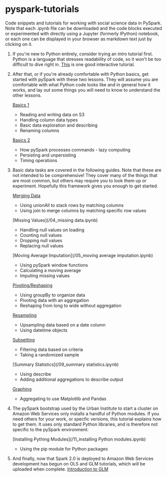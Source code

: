 # pyspark-tutorials
Code snippets and tutorials for working with social science data in PySpark.
Note that each .ipynb file can be downloaded and the code blocks executed or
experimented with directly using a Jupyter (formerly IPython) notebook, or
each one can be displayed in your browser as markdown text just by clicking on
it.

1. If you're new to Python entirely, consider trying an intro tutorial first. 
Python is a language that stresses readability of code, so it won't be too
difficult to dive right in.  [This](http://www.learnpython.org/en/Hello%2C_World%21 "Interactive Python Tutorial") is one good interactive tutorial.


2. After that, or if you're already comfortable with Python basics, get started
with pySpark with these two lessons.  They will assume you are comfortable with 
what Python code looks like and in general how it works, and lay out some things 
you will need to know to understand the other lessons.

   [Basics 1](/01_pyspark-basics-1.ipynb)
      * Reading and writing data on S3
      * Handling column data types
      * Basic data exploration and describing
      * Renaming columns
      
   [Basics 2](/02_pyspark-basics-2.ipynb)
      * How pySpark processes commands - lazy computing
      * Persisting and unpersisting
      * Timing operations

3. Basic data tasks are covered in the following guides.  Note that these are not
intended to be comprehensive!  They cover many of the things that are most
common, but others may require you to look them up or experiment.  Hopefully this 
framework gives you enough to get started.

   [Merging Data](/03_merging.ipynb)
      * Using unionAll to stack rows by matching columns
      * Using join to merge columns by matching specific row values
      
   [Missing Values](/04_missing data.ipynb)
      * Handling null values on loading
      * Counting null values
      * Dropping null values
      * Replacing null values
      
   [Moving Average Imputation](/05_moving average imputation.ipynb)
      * Using pySpark window functions
      * Calculating a moving average
      * Imputing missing values
   
   [Pivoting/Reshaping](/06_pivoting.ipynb)
      * Using groupBy to organize data
      * Pivoting data with an aggregation
      * Reshaping from long to wide without aggregation
   
   [Resampling](/07_resampling.ipynb)
      * Upsampling data based on a date column
      * Using datetime objects      
   
   [Subsetting](/08_subsetting.ipynb)
      * Filtering data based on criteria
      * Taking a randomized sample
   
   [Summary Statistics](/09_summary statistics.ipynb)
      * Using describe
      * Adding additional aggregations to describe output
   
   [Graphing](/10_graphing.ipynb)
      * Aggregating to use Matplotlib and Pandas
   
4. The pySpark bootstrap used by the Urban Institute to start a cluster on Amazon
Web Services only installs a handful of Python modules.  If you need others for your
work, or specfic versions, this tutorial explains how to get them.  It uses only 
standard Python libraries, and is therefore not specific to the pySpark environment:

   [Installing Pything Modules](/11_installing Python modules.ipynb)
      * Using the pip module for Python packages

5. And finally, now that Spark 2.0 is deployed to Amazon Web Services development has
begun on OLS and GLM tutorials, which will be uploaded when complete.
   [Introduction to GLM](/12_GLM.ipynb)
